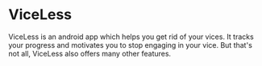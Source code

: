 # ViceLess

ViceLess is an android app which helps you get rid of your vices. It tracks your progress and motivates you to stop engaging in your vice. But that's not all, ViceLess also offers many other features.
